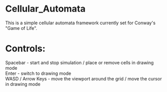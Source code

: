 # Cellular_Automata
This is a simple cellular automata framework currently set for Conway's "Game of Life".

# Controls:  
Spacebar - start and stop simulation / place or remove cells in drawing mode  
Enter - switch to drawing mode  
WASD / Arrow Keys - move the viewport around the grid / move the cursor in drawing mode
